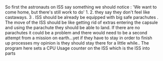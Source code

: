 So first the astronauts on ISS say something we should notice :  'We want to come home, but there's still work to do' 1. 2. they say they don't feel like castaways. 3 . ISS should be already be equipped with big safe parachutes . The move  of the ISS should be like getting rid of extras  entering the capsule and using the parachute they should be able to land. If there are no parachutes it could be a problem and there would need to be a second attempt from a mission on earth...yet if they have to stay in order to finish up processes my opinion is they should stay there for a little while.. The program here sets a CPU Usage counter on the ISS  which is the ISS into parts 
